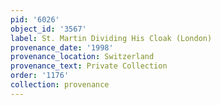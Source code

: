 ```yaml
---
pid: '6026'
object_id: '3567'
label: St. Martin Dividing His Cloak (London)
provenance_date: '1998'
provenance_location: Switzerland
provenance_text: Private Collection
order: '1176'
collection: provenance
---
```

